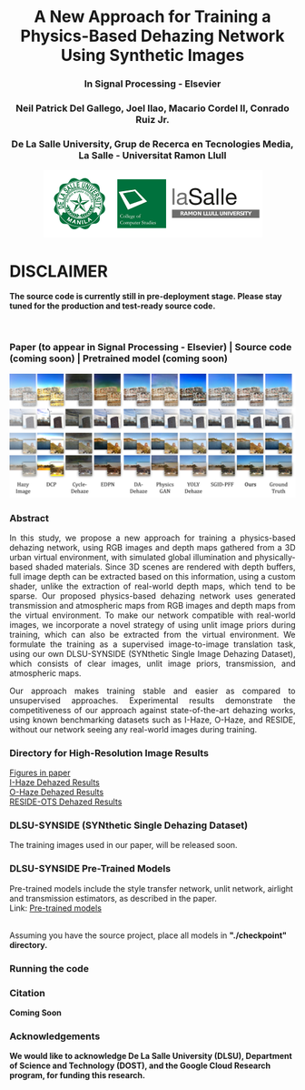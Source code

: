 # <center> A New Approach for Training a Physics-Based Dehazing Network Using Synthetic Images
### <center>In Signal Processing - Elsevier
### <center>Neil Patrick Del Gallego, Joel Ilao, Macario Cordel II, Conrado Ruiz Jr.</center>
### <center>De La Salle University, Grup de Recerca en Tecnologies Media, La Salle - Universitat Ramon Llull</center>

<center><img src="web_img/logo_1.png" width="387"></center>

# DISCLAIMER
**The source code is currently still in pre-deployment stage. Please stay tuned for the production and test-ready source code.**


<br>

### <strong>Paper (to appear in Signal Processing - Elsevier) | Source code (coming soon) | Pretrained model (coming soon) </strong>

<img src="web_img/results_3.png">

### Abstract

<p align="justify"> In this study, we propose a new approach for training a physics-based dehazing network, using RGB images and depth maps gathered from a 3D urban virtual environment, with simulated global illumination and physically-based shaded materials. Since 3D scenes are rendered with depth buffers, full image depth can be extracted based on this information, using a custom shader, unlike
the extraction of real-world depth maps, which tend to be sparse. Our proposed physics-based dehazing network uses generated transmission and atmospheric maps from RGB images and depth maps from the virtual environment. To make our network compatible with real-world images, we incorporate a novel strategy of using unlit image priors during training, which can also be extracted
from the virtual environment. We formulate the training as a supervised image-to-image translation task, using our own DLSU-SYNSIDE (SYNthetic Single Image Dehazing Dataset), which consists of clear images, unlit image priors, transmission, and atmospheric maps. </p>

<p align="justify"> Our approach makes training stable and easier as compared to unsupervised approaches. Experimental results demonstrate the competitiveness of our approach against state-of-the-art dehazing works, using known benchmarking datasets such as I-Haze, O-Haze, and RESIDE, without our network seeing any real-world images during training. </p>

### Directory for High-Resolution Image Results

<a href="https://github.com/NeilDG/SynthDehazing/tree/gh-pages/web_img/">Figures in paper</a> <br>
<a href="https://github.com/NeilDG/SynthDehazing/tree/production-workspace/output/dehazed/I-Haze">I-Haze Dehazed Results </a> <br>
<a href="https://github.com/NeilDG/SynthDehazing/tree/production-workspace/output/dehazed/O-Haze">O-Haze Dehazed Results </a> <br>
<a href="https://github.com/NeilDG/SynthDehazing/tree/production-workspace/output/dehazed/RESIDE-OTS">RESIDE-OTS Dehazed Results </a> <br>
  
### DLSU-SYNSIDE (SYNthetic Single Dehazing Dataset)
The training images used in our paper, will be released soon.
  
### DLSU-SYNSIDE Pre-Trained Models
Pre-trained models include the style transfer network, unlit network, airlight and transmission estimators, as described in the paper. <br>
Link: <a href="https://drive.google.com/file/d/11HqA6xYMfrNRmNZOtN0S6jhZVWwa8roz/view?usp=sharing">Pre-trained models </a>

<br>
Assuming you have the source project, place all models in <b>"./checkpoint" <b> directory.
  
### Running the code
<TODO>
  
### Citation
Coming Soon

### Acknowledgements
We would like to acknowledge De La Salle University (DLSU), Department of Science and Technology (DOST), and the Google Cloud Research program, for funding this research.
